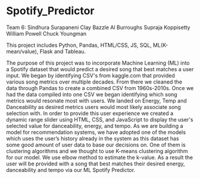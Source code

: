 # Spotify_Predictor

Team 6:
Sindhura Surapaneni
Clay Bazzle
Al Burroughs
Supraja Koppisetty
William Powell
Chuck Youngman


This project includes Python, Pandas, HTML/CSS, JS, SQL, ML(K-mean/value), Flask and Tableau. 


The purpose of this project was to incorporate Machine Learning (ML) into a Spotify dataset that would predict a desired song that best matches a user input. 
We began by identifying CSV's from kaggle.com that provided various song metrics over multiple decades.
From there we cleaned the data through Pandas to create a combined CSV from 1960s-2010s. 
Once we had the data compiled into one CSV we began identifying which song metrics would resonate most with users. We landed on Energy, Temp and Danceability as desired metrics users would most likely associate song selection with. 
In order to provide this user experience we created a dynamic range slider using HTML, CSS, and JavaScript to display the user's selected value for danceability, energy, and tempo. 
As we are building a model for recommendation systems, we have adopted one of the models which uses the user’s history already in the system as this dataset has some good amount of user data to base our decisions on. 
One of them is clustering algorithms and we thought to use K-means clustering algorithm for our model. We use elbow method to estimate the k-value. 
As a result the user will be provided with a song that best matches their desired energy, danceability and tempo via our ML Spotify Predictor.
